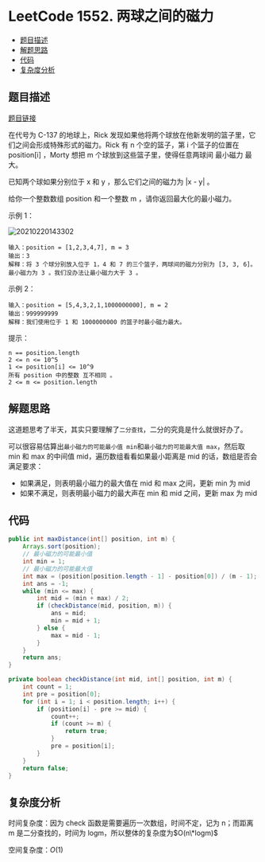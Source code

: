 # LeetCode 1552. 两球之间的磁力

* [题目描述](<LeetCode 1552. 两球之间的磁力.md#题目描述>)
* [解题思路](<LeetCode 1552. 两球之间的磁力.md#解题思路>)
* [代码](<LeetCode 1552. 两球之间的磁力.md#代码>)
* [复杂度分析](<LeetCode 1552. 两球之间的磁力.md#复杂度分析>)

## 题目描述

[题目链接](https://leetcode-cn.com/problems/magnetic-force-between-two-balls/)

在代号为 C-137 的地球上，Rick 发现如果他将两个球放在他新发明的篮子里，它们之间会形成特殊形式的磁力。Rick 有 n 个空的篮子，第 i 个篮子的位置在 position\[i] ，Morty 想把 m 个球放到这些篮子里，使得任意两球间 最小磁力 最大。

已知两个球如果分别位于 x 和 y ，那么它们之间的磁力为 |x - y| 。

给你一个整数数组 position 和一个整数 m ，请你返回最大化的最小磁力。

示例 1：

![20210220143302](http://yano.oss-cn-beijing.aliyuncs.com/blog/20210220143302.png)

```
输入：position = [1,2,3,4,7], m = 3
输出：3
解释：将 3 个球分别放入位于 1，4 和 7 的三个篮子，两球间的磁力分别为 [3, 3, 6]。最小磁力为 3 。我们没办法让最小磁力大于 3 。
```

示例 2：

```
输入：position = [5,4,3,2,1,1000000000], m = 2
输出：999999999
解释：我们使用位于 1 和 1000000000 的篮子时最小磁力最大。
```

&#x20;

提示：

```
n == position.length
2 <= n <= 10^5
1 <= position[i] <= 10^9
所有 position 中的整数 互不相同 。
2 <= m <= position.length
```

## 解题思路

这道题思考了半天，其实只要理解了`二分查找`，二分的究竟是什么就很好办了。

可以很容易估算出`最小磁力的可能最小值 min`和`最小磁力的可能最大值 max`，然后取 min 和 max 的中间值 mid，遍历数组看看如果最小距离是 mid 的话，数组是否会满足要求：

* 如果满足，则表明最小磁力的最大值在 mid 和 max 之间，更新 min 为 mid
* 如果不满足，则表明最小磁力的最大声在 min 和 mid 之间，更新 max 为 mid

## 代码

```java
public int maxDistance(int[] position, int m) {
    Arrays.sort(position);
    // 最小磁力的可能最小值
    int min = 1;
    // 最小磁力的可能最大值
    int max = (position[position.length - 1] - position[0]) / (m - 1);
    int ans = -1;
    while (min <= max) {
        int mid = (min + max) / 2;
        if (checkDistance(mid, position, m)) {
            ans = mid;
            min = mid + 1;
        } else {
            max = mid - 1;
        }
    }
    return ans;
}

private boolean checkDistance(int mid, int[] position, int m) {
    int count = 1;
    int pre = position[0];
    for (int i = 1; i < position.length; i++) {
        if (position[i] - pre >= mid) {
            count++;
            if (count >= m) {
                return true;
            }
            pre = position[i];
        }
    }
    return false;
}
```

## 复杂度分析

时间复杂度：因为 check 函数是需要遍历一次数组，时间不定，记为 n；而距离 m 是二分查找的，时间为 logm，所以整体的复杂度为$O(n\*logm)$

空间复杂度：$O(1)$
